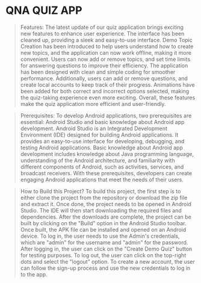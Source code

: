 # QNA QUIZ APP

> Features:
> The latest update of our quiz application brings exciting new features to enhance user experience. The interface has been cleaned up, providing a sleek and easy-to-use interface. Demo Topic Creation has been introduced to help users understand how to create new topics, and the application can now work offline, making it more convenient. Users can now add or remove topics, and set time limits for answering questions to improve their efficiency. The application has been designed with clean and simple coding for smoother performance. Additionally, users can add or remove questions, and create local accounts to keep track of their progress. Animations have been added for both correct and incorrect options selected, making the quiz-taking experience even more exciting. Overall, these features make the quiz application more efficient and user-friendly.

> Prerequisites:
> To develop Android applications, two prerequisites are essential: Android Studio and basic knowledge about Android app development. Android Studio is an Integrated Development Environment (IDE) designed for building Android applications. It provides an easy-to-use interface for developing, debugging, and testing Android applications. Basic knowledge about Android app development includes knowledge about Java programming language, understanding of the Android architecture, and familiarity with different components of Android, such as activities, services, and broadcast receivers. With these prerequisites, developers can create engaging Android applications that meet the needs of their users.

> How to Build this Project? 
> To build this project, the first step is to either clone the project from the repository or download the zip file and extract it. Once done, the project needs to be opened in Android Studio. The IDE will then start downloading the required files and dependencies. After the downloads are complete, the project can be built by clicking on the "Build" option in the Android Studio toolbar. Once built, the APK file can be installed and opened on an Android device. To log in, the user needs to use the Admin's credentials, which are "admin" for the username and "admin" for the password. After logging in, the user can click on the "Create Demo Quiz" button for testing purposes. To log out, the user can click on the top-right dots and select the "logout" option. To create a new account, the user can follow the sign-up process and use the new credentials to log in to the app.
